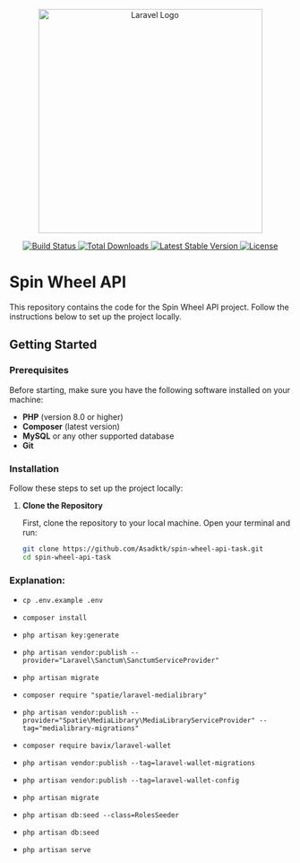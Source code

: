 <p align="center">
  <a href="https://laravel.com" target="_blank">
    <img src="https://raw.githubusercontent.com/laravel/art/master/logo-lockup/5%20SVG/2%20CMYK/1%20Full%20Color/laravel-logolockup-cmyk-red.svg" width="400" alt="Laravel Logo">
  </a>
</p>

<p align="center">
  <a href="https://github.com/laravel/framework/actions">
    <img src="https://github.com/laravel/framework/workflows/tests/badge.svg" alt="Build Status">
  </a>
  <a href="https://packagist.org/packages/laravel/framework">
    <img src="https://img.shields.io/packagist/dt/laravel/framework" alt="Total Downloads">
  </a>
  <a href="https://packagist.org/packages/laravel/framework">
    <img src="https://img.shields.io/packagist/v/laravel/framework" alt="Latest Stable Version">
  </a>
  <a href="https://packagist.org/packages/laravel/framework">
    <img src="https://img.shields.io/packagist/l/laravel/framework" alt="License">
  </a>
</p>

# Spin Wheel API

This repository contains the code for the Spin Wheel API project. Follow the instructions below to set up the project locally.

## Getting Started

### Prerequisites

Before starting, make sure you have the following software installed on your machine:

- **PHP** (version 8.0 or higher)
- **Composer** (latest version)
- **MySQL** or any other supported database
- **Git**

### Installation

Follow these steps to set up the project locally:

1. **Clone the Repository**

   First, clone the repository to your local machine. Open your terminal and run:

   ```bash
   git clone https://github.com/Asadktk/spin-wheel-api-task.git
   cd spin-wheel-api-task


### Explanation:

- `cp .env.example .env` 
- `composer install` 

- `php artisan key:generate`
- `php artisan vendor:publish --provider="Laravel\Sanctum\SanctumServiceProvider"`
- `php artisan migrate`
- `composer require "spatie/laravel-medialibrary"`
- `php artisan vendor:publish --provider="Spatie\MediaLibrary\MediaLibraryServiceProvider" --tag="medialibrary-migrations"`
- `composer require bavix/laravel-wallet`
- `php artisan vendor:publish --tag=laravel-wallet-migrations`
- `php artisan vendor:publish --tag=laravel-wallet-config`
- `php artisan migrate`
- `php artisan db:seed --class=RolesSeeder`
- `php artisan db:seed`
- `php artisan serve`
